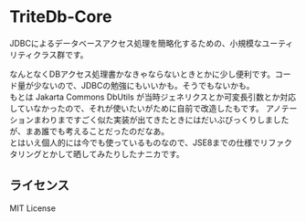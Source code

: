# TriteDb-Core

JDBCによるデータベースアクセス処理を簡略化するための、小規模なユーティリティクラス群です。

なんとなくDBアクセス処理書かなきゃならないときとかに少し便利です。コード量が少ないので、JDBCの勉強にもいいかも。そうでもないかも。  
もとは Jakarta Commons DbUtils が当時ジェネリクスとか可変長引数とか対応していなかったので、それが使いたいがために自前で改造したもです。
アノテーションまわりまですごく似た実装が出てきたときにはだいぶびっくりしましたが、まあ誰でも考えることだったのだなあ。  
とはいえ個人的には今でも使っているものなので、JSE8までの仕様でリファクタリングとかして晒してみたりしたナニカです。

## ライセンス
MIT License